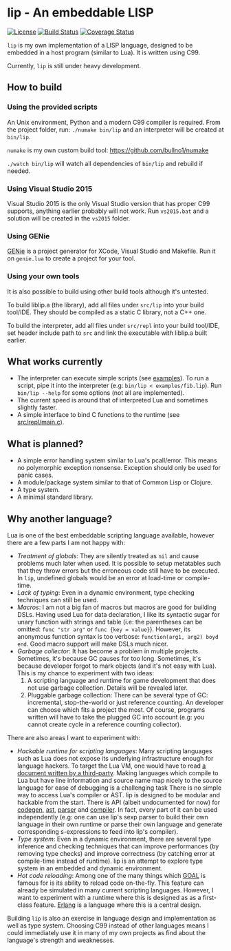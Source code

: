 # lip - An embeddable LISP

[![License](https://img.shields.io/badge/license-BSD-blue.svg)](LICENSE)
[![Build Status](https://travis-ci.org/bullno1/lip.svg?branch=master)](https://travis-ci.org/bullno1/lip)
[![Coverage Status](https://coveralls.io/repos/github/bullno1/lip/badge.svg?branch=master)](https://coveralls.io/github/bullno1/lip?branch=master)

`lip` is my own implementation of a LISP language, designed to be embedded in a host program (similar to Lua).
It is written using C99.

Currently, `lip` is still under heavy development.

## How to build

### Using the provided scripts

An Unix environment, Python and a modern C99 compiler is required.
From the project folder, run: `./numake bin/lip` and an interpreter will be created at `bin/lip`.

`numake` is my own custom build tool: https://github.com/bullno1/numake

`./watch bin/lip` will watch all dependencies of `bin/lip` and rebuild if needed.

### Using Visual Studio 2015

Visual Studio 2015 is the only Visual Studio version that has proper C99 supports, anything earlier probably will not work.
Run `vs2015.bat` and a solution will be created in the `vs2015` folder.

### Using GENie

[GENie](https://github.com/bkaradzic/genie) is a project generator for XCode, Visual Studio and Makefile.
Run it on `genie.lua` to create a project for your tool.

### Using your own tools

It is also possible to build using other build tools although it's untested.

To build liblip.a (the library), add all files under `src/lip` into your build tool/IDE.
They should be compiled as a static C library, not a C++ one.

To build the interpreter, add all files under `src/repl` into your build tool/IDE, set header include path to `src` and link the executable with liblip.a built earlier.

## What works currently

- The interpreter can execute simple scripts (see [examples](examples)).
  To run a script, pipe it into the interpreter (e.g: `bin/lip < examples/fib.lip`).
  Run `bin/lip --help` for some options (not all are implemented).
- The current speed is around that of interpreted Lua and sometimes slightly faster.
- A simple interface to bind C functions to the runtime (see [src/repl/main.c](src/repl/main.c)).

## What is planned?

- A simple error handling system similar to Lua's pcall/error.
  This means no polymorphic exception nonsense.
  Exception should only be used for panic cases.
- A module/package system similar to that of Common Lisp or Clojure.
- A type system.
- A minimal standard library.

## Why another language?

Lua is one of the best embeddable scripting language available, however there are a few parts I am not happy with:

- *Treatment of globals*: They are silently treated as `nil` and cause problems much later when used.
  It is possible to setup metatables such that they throw errors but the erroneous code still have to be executed.
  In `lip`, undefined globals would be an error at load-time or compile-time.
- *Lack of typing*: Even in a dynamic environment, type checking techniques can still be used.
- *Macros*: I am not a big fan of macros but macros are good for building DSLs.
  Having used Lua for data declaration, I like its syntactic sugar for unary function with strings and table (i.e: the parentheses can be omitted: `func "str arg"` or `func {key = value}`).
  However, its anonymous function syntax is too verbose: `function(arg1, arg2) boyd end`.
  Good macro support will make DSLs much nicer.
- *Garbage collector*: It has become a problem in multiple projects.
  Sometimes, it's because GC pauses for too long.
  Sometimes, it's because developer forgot to mark objects (and it's not easy with Lua).
  This is my chance to experiment with two ideas:
  1. A scripting language and runtime for game development that does not use garbage collection.
     Details will be revealed later.
  2. Pluggable garbage collection: There can be several type of GC: incremental, stop-the-world or just reference counting.
     An developer can choose which fits a project the most.
     Of course, programs written will have to take the plugged GC into account (e.g: you cannot create cycle in a reference counting collector).

There are also areas I want to experiment with:

- *Hackable runtime for scripting languages*: Many scripting languages such as Lua does not expose its underlying infrastructure enough for language hackers.
  To target the Lua VM, one would have to read [a document written by a third-party](http://luaforge.net/docman/83/98/ANoFrillsIntroToLua51VMInstructions.pdf).
  Making languages which compile to Lua but have line information and source name map nicely to the source language for ease of debugging is a challenging task
  There is no simple way to access Lua's compiler or AST.
  lip is designed to be modular and hackable from the start.
  There is API (albeit undocumented for now) for [codegen](src/lip/asm.h), [ast](src/lip/ast.h), [parser](src/lip/parser.h) and [compiler](src/lip/compiler.h).
  In fact, every part of it can be used independently (e.g: one can use lip's sexp parser to build their own language in their own runtime or parse their own language and generate corresponding s-expressions to feed into lip's compiler).
- *Type system*: Even in a dynamic environment, there are several type inference and checking techniques that can improve performances (by removing type checks) and improve correctness (by catching error at compile-time instead of runtime).
  lip is an attempt to explore type system in an embedded and dynamic environment.
- *Hot code reloading*: Among one of the many things which [GOAL](https://en.wikipedia.org/wiki/Game_Oriented_Assembly_Lisp) is famous for is its ability to reload code on-the-fly.
  This feature can already be simulated in many current scripting languages.
  However, I want to experiment with a runtime where this is designed as as a first-class feature.
  [Erlang](http://www.erlang.org/) is a language where this is a central design.

Building `lip` is also an exercise in language design and implementation as well as type system.
Choosing C99 instead of other languages means I could immediately use it in many of my own projects as find about the language's strength and weaknesses.
